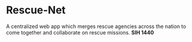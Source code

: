 # Rescue-Net
A centralized web app which merges rescue agencies across the nation to come together and collaborate on rescue missions.
**SIH 1440**

